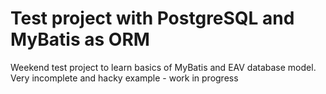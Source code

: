 # Test project with PostgreSQL and MyBatis as ORM
Weekend test project to learn basics of MyBatis and EAV database model. Very incomplete and hacky example - work in progress
